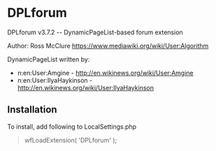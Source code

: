 # DPLforum

DPLforum v3.7.2 -- DynamicPageList-based forum extension

Author: Ross McClure
https://www.mediawiki.org/wiki/User:Algorithm

DynamicPageList written by:
 -  n:en:User:Amgine - http://en.wikinews.org/wiki/User:Amgine
 -  n:en:User:IlyaHaykinson - http://en.wikinews.org/wiki/User:IlyaHaykinson

## Installation

To install, add following to LocalSettings.php
 > wfLoadExtension( 'DPLforum' );
